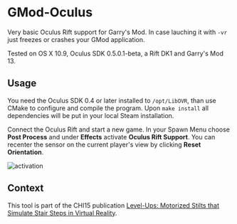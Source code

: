 # GMod-Oculus

Very basic Oculus Rift support for Garry's Mod. In case lauching it with `-vr` just freezes or crashes your GMod application.

Tested on OS X 10.9, Oculus SDK 0.5.0.1-beta, a Rift DK1 and Garry's Mod 13.

## Usage

You need the Oculus SDK 0.4 or later installed to `/opt/LibOVR`, than use CMake to configure and compile the program. Upon `make install` all dependencies will be put in your local Steam installation.

Connect the Oculus Rift and start a new game.
In your Spawn Menu choose **Post Process** and under **Effects** activate **Oculus Rift Support**. You can recenter the sensor on the current player's view by clicking **Reset Orientation**.

![activation](http://i.imgur.com/dxRy2ii.png)

## Context

This tool is part of the CHI15 publication [Level-Ups: Motorized Stilts that Simulate Stair Steps in Virtual Reality](http://hpi.de/baudisch/projects/motorized-stilts-that-simulate-stair-steps-in-virtual-reality.html).
